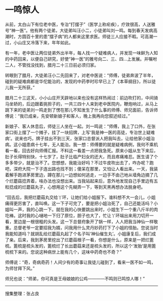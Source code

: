 # 一鸣惊人

从前，太白山下有位老中医，专治“打摆子”（医学上称疟疾），疗效很高，人送雅号“神一医”。他有两个徒弟，大徒弟叫汪小二，小徒弟叫刘一鸣。每到春天发病高潮时，方圆百十里的患“摆子病”的人都来这里求医。师徒三人应接不暇。可高潮一过，小山庄又冷落下来，年年如此。

有一年，老中医让两位徒弟外出半年，每人找一个疑难病人，并发现一味鲜为人知的中药回来，以便自己研究，好使“神一医”的雅号向二、三、四…上发展。并嘱咐二人，不管找没找到，腊月二十三日前必须归家。

转眼到了腊月，大徒弟汪小二先回来了，对老中医说：“师傅，徒弟奔波了半年，碰到的疑难病都是华佗能治的，发现的中药李时珍早已上了《本草纲目》，所以徒儿我一无所获。”

腊月二十三这天，小小山庄开天辟地以来也没有这样热闹过：前边吹打的，中间骑马坐轿的，后边跟着挑担子的，一共三四十人来到老中医院内，鞭炮响过，从马上跳下来的徒弟刘一鸣走到了愣在那儿不知发生了什么事的师傅、师兄面前，告诉师傅说：“我已成亲，先安顿新娘子和客人，晚上我再向您叙述经过。”

新娘子、客人休息后，师徒三人坐在一起。刘一鸣说：“师傅，我上了口外，在张家口街上摆了一个摊子，挂了一块招牌，上写‘我是神一医的高徒，专治世上疑难病’。说来也巧，牌子挂出不到三天，张家口总督派人把我叫去，让给他家小姐治病。这小姐患病十七年，无人能治。我一想：师傅要的就是疑难病例，我何不乘机看一看，回去好向师傅汇报。不料这一看差一点把我急死。原来小姐从生下来后，肚子长得特别快，十七岁了，肚子比临产妇女的还大，而且疼痛难忍。医生请了个多多带少，就是治不了。您想想，我能治好吗？不过牛皮吹出去了，咋办呢？跑吧，深府大院一下子连出路也找不到；傻呆在那里，又怕让人看出来。一天，我装着解手跑进茅房里边，蹲在那儿一边想如何逃走，一边手不由己地从墙角边摘了几个烂蘑菇捻弄着，啥办法也没想出来。当我站起来后，意外地发现自己手里边有五粒捻成的烂蘑菇丸子，心想用这个先糊弄一下，等到天黑再想办法脱身吧。

“回去后，我把烂蘑菇丸交给丫环，让她们给小姐服下。谁料想不大一会儿，小姐痛得更厉害了，直叫唤。这一下子可完了，要是把小姐治死了，自己还能活吗？小姐叫一声，我的心跳一下。就在我的心快要跳出来时，小姐生下一个重八斤半的肉圪棒。这时我的心嗵地一下归了原位，胆子也大了，忙让丫环端出来用刀切开一看，里边是一根很粗的头发。这一下总督府象开了锅一样，人人把我当神仙一样敬重。总督老爷一定要招我为婿，问我用什么灵丹妙药打下了小姐的怪胎。您说当时我能知道吗？就胡乱给烂蘑菇丸起了个名子叫‘神仙催生丸’。小姐康复后，我们成了亲。后来，我到茅房里挖出了烂蘑菇根子一看，你想是什么，原来是一把烂篦梳。篦梳是梳头发的，篦梳烂了长出蘑菇来还是梳头发的，所以这个‘发胎’是用篦梳梳下来的。您说这种病世上能有几个，这味中药奇也不奇？”

师傅说：“奇，奇病奇药！人间少有的奇事让我徒儿碰到了，看来一医不如一鸣，为师甘拜下风。”

师兄也说：“师弟，你可真是王母娘娘的公鸡————不鸣则已鸣惊人哪！”

---

搜集整理：张占良
